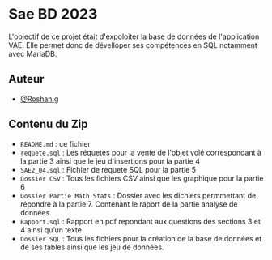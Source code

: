 # Sae BD 2023

L'objectif de ce projet était d'expoloiter la base de données de l'application VAE. Elle permet donc de dévelloper ses compétences en SQL notamment avec MariaDB.

## Auteur

- [@Roshan.g](https://gitlab.com/Roshan.g)


## Contenu du Zip

- `README.md` : ce fichier
- `requete.sql` : Les réquetes pour la vente de l'objet volé correspondant à la partie 3 ainsi que le jeu d'insertions pour la partie 4
- `SAE2_04.sql` : Fichier de requete SQL pour la partie 5
- `Dossier CSV` : Tous les fichiers CSV ainsi que les graphique pour la partie 6
- `Dossier Partie Math Stats` : Dossier avec les dichiers permmettant de répondre à la partie 7. Contenant le raport de la partie analyse de données.
- `Rapport.sql` : Rapport en pdf repondant aux questions des sections 3 et 4 ainsi qu’un texte
- `Dossier SQL` : Tous les fichiers pour la  création de la base de données et de ses tables ainsi que les jeu de données.